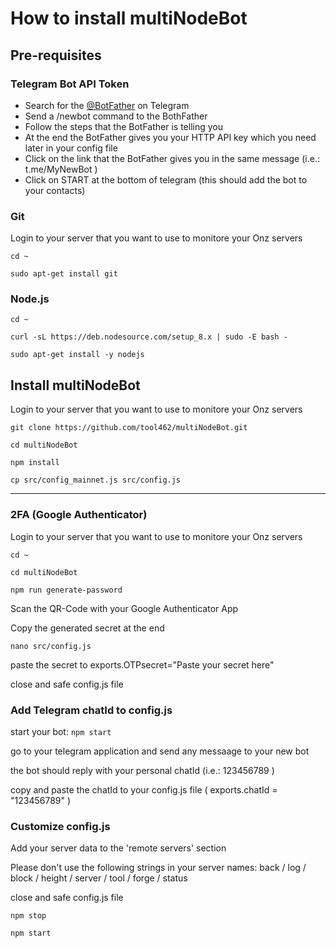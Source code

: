 # How to install multiNodeBot

## Pre-requisites

### Telegram Bot API Token

 - Search for the [@BotFather](https://telegram.me/BotFather) on Telegram
 - Send a /newbot command to the BothFather
 - Follow the steps that the BotFather is telling you
 - At the end the BotFather gives you your HTTP API key which you need later in your config file
 - Click on the link that the BotFather gives you in the same message (i.e.: t.me/MyNewBot )
 - Click on START at the bottom of telegram (this should add the bot to your contacts)
 
### Git

Login to your server that you want to use to monitore your Onz servers

`cd ~`

`sudo apt-get install git`

### Node.js

`cd ~`

`curl -sL https://deb.nodesource.com/setup_8.x | sudo -E bash -`

`sudo apt-get install -y nodejs`

## Install multiNodeBot

  Login to your server that you want to use to monitore your Onz servers

 `git clone https://github.com/tool462/multiNodeBot.git`
 
 `cd multiNodeBot`
 
 `npm install`
 
 `cp src/config_mainnet.js src/config.js`
 
 --------
 
 ### 2FA (Google Authenticator)

  Login to your server that you want to use to monitore your Onz servers

  `cd ~`

  `cd multiNodeBot`

  `npm run generate-password`

  Scan the QR-Code with your Google Authenticator App

  Copy the generated secret at the end

  `nano src/config.js`

  paste the secret to exports.OTPsecret="Paste your secret here"
  
  close and safe config.js file
  
### Add Telegram chatId to config.js

  start your bot: `npm start`
  
  go to your telegram application and send any messaage to your new bot

  the bot should reply with your personal chatId (i.e.: 123456789 )
  
  copy and paste the chatId to your config.js file ( exports.chatId = "123456789" )

### Customize config.js

  Add your server data to the 'remote servers' section

  Please don't use the following strings in your server names:
  back / log / block / height / server / tool / forge / status
 
  close and safe config.js file
  
  `npm stop`
  
  `npm start`
